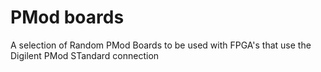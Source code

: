 # PMod boards
A selection of Random PMod Boards to be used with FPGA's that use the Digilent PMod STandard connection 
